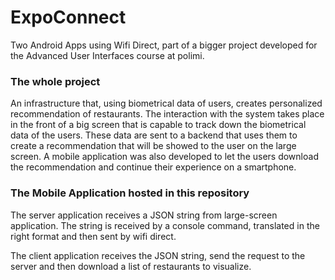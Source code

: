 ExpoConnect
==========

Two Android Apps using Wifi Direct, part of a bigger project developed for the Advanced User Interfaces course at polimi.

### The whole project
An infrastructure that, using biometrical data of users, creates personalized recommendation of restaurants.
The interaction with the system takes place in the front of a big screen that is capable to track down the biometrical data of the users.
These data are sent to a backend that uses them to create a recommendation that will be showed to the user on the large screen.
A mobile application was also developed to let the users download the recommendation and continue their experience on a smartphone.

### The Mobile Application hosted in this repository

The server application receives a JSON string from large-screen application. The string is received by a console command, translated in the right format and then sent by wifi direct.

The client application receives the JSON string, send the request to the server and then download a list of restaurants to visualize.
